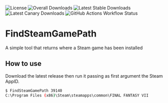 ![License](https://img.shields.io/github/license/julianxhokaxhiu/FindSteamGamePath) ![Overall Downloads](https://img.shields.io/github/downloads/julianxhokaxhiu/FindSteamGamePath/total?label=Overall%20Downloads) ![Latest Stable Downloads](https://img.shields.io/github/downloads/julianxhokaxhiu/FindSteamGamePath/latest/total?label=Latest%20Stable%20Downloads&sort=semver) ![Latest Canary Downloads](https://img.shields.io/github/downloads/julianxhokaxhiu/FindSteamGamePath/canary/total?label=Latest%20Canary%20Downloads) ![GitHub Actions Workflow Status](https://github.com/julianxhokaxhiu/FindSteamGamePath/actions/workflows/main-0.1.0.yml/badge.svg?branch=master)

# FindSteamGamePath

A simple tool that returns where a Steam game has been installed

## How to use

Download the latest release then run it passing as first argument the Steam AppID.

```bash
$ FindSteamGamePath 39140
C:\Program Files (x86)\Steam\steamapps\common\FINAL FANTASY VII
```
